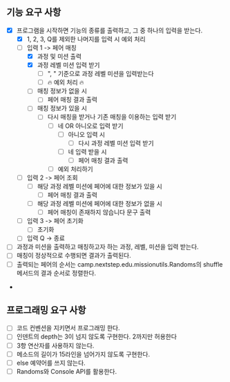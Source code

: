 ## 기능 요구 사항

- [x] 프로그램을 시작하면 기능의 종류를 출력하고, 그 중 하나의 입력을 받는다.
  - [x] 1, 2, 3, Q를 제외한 나머지를 입력 시 예외 처리
  - [ ] 입력 1 -> 페어 매칭
    - [x] 과정 및 미션 출력
    - [x] 과정 레벨 미션 입력 받기
      - [ ] ", " 기준으로 과정 레벨 미션을 입력받는다
      - [ ] 🔥 예외 처리 🔥
    - [ ] 매칭 정보가 없을 시
      - [ ] 페어 매칭 결과 출력
    - [ ] 매칭 정보가 있을 시
      - [ ] 다시 매칭을 받거나 기존 매칭을 이용하는 입력 받기
        - [ ] 네 OR 아니오로 입력 받기
          - [ ] 아니오 입력 시
            - [ ] 다시 과정 레벨 미션 입력 받기
          - [ ] 네 입력 받을 시
            - [ ] 페어 매칭 결과 출력
        - [ ] 예외 처리하기
  - [ ] 입력 2 -> 페어 조회
    - [ ] 해당 과정 레벨 미션에 페어에 대한 정보가 있을 시
      -  [ ] 페어 매칭 결과 출력
    - [ ] 해당 과정 레벨 미션에 페어에 대한 정보가 없을 시
      - [ ] 페어 매칭이 존재하지 않습니다 문구 출력
  - [ ] 입력 3 -> 페어 초기화
    - [ ] 초기화
  - [ ] 입력 Q -> 종료
- [ ] 과정과 미션을 출력하고 매칭하고자 하는 과정, 레벨, 미션을 입력 받는다.
- [ ] 매칭이 정상적으로 수행되면 결과가 출력된다.
- [ ] 출력되는 페어의 순서는 camp.nextstep.edu.missionutils.Randoms의 shuffle 메서드의 결과 순서로 정렬한다.
- 




## 프로그래밍 요구 사항
- [ ] 코드 컨벤션을 지키면서 프로그래밍 한다.
- [ ] 인덴트의 depth는 3이 넘지 않도록 구현한다. 2까지만 허용한다
- [ ] 3항 연산자를 사용하지 않는다.
- [ ] 메소드의 길이가 15라인을 넘어가지 않도록 구현한다.
- [ ] else 예약어를 쓰지 않는다.
- [ ] Randoms와 Console API를 활용한다.